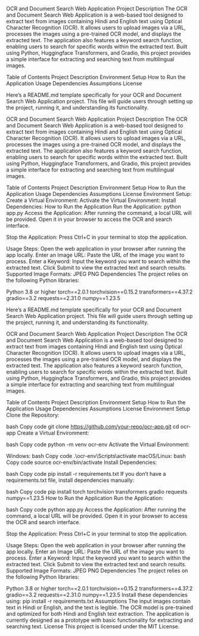 OCR and Document Search Web Application
Project Description
The OCR and Document Search Web Application is a web-based tool designed to extract text from images containing Hindi and English text using Optical Character Recognition (OCR). It allows users to upload images via a URL, processes the images using a pre-trained OCR model, and displays the extracted text. The application also features a keyword search function, enabling users to search for specific words within the extracted text. Built using Python, Huggingface Transformers, and Gradio, this project provides a simple interface for extracting and searching text from multilingual images.

Table of Contents
Project Description
Environment Setup
How to Run the Application
Usage
Dependencies
Assumptions
License

Here’s a README.md template specifically for your OCR and Document Search Web Application project. This file will guide users through setting up the project, running it, and understanding its functionality.

OCR and Document Search Web Application
Project Description
The OCR and Document Search Web Application is a web-based tool designed to extract text from images containing Hindi and English text using Optical Character Recognition (OCR). It allows users to upload images via a URL, processes the images using a pre-trained OCR model, and displays the extracted text. The application also features a keyword search function, enabling users to search for specific words within the extracted text. Built using Python, Huggingface Transformers, and Gradio, this project provides a simple interface for extracting and searching text from multilingual images.

Table of Contents
Project Description
Environment Setup
How to Run the Application
Usage
Dependencies
Assumptions
License
Environment Setup:
Create a Virtual Environment:
Activate the Virtual Environment:
Install Dependencies:
How to Run the Application
Run the Application:
python app.py
Access the Application: After running the command, a local URL will be provided. Open it in your browser to access the OCR and search interface.

Stop the Application: Press Ctrl+C in your terminal to stop the application.

Usage
Steps:
Open the web application in your browser after running the app locally.
Enter an Image URL: Paste the URL of the image you want to process.
Enter a Keyword: Input the keyword you want to search within the extracted text.
Click Submit to view the extracted text and search results.
Supported Image Formats:
JPEG
PNG
Dependencies
The project relies on the following Python libraries:

Python 3.8 or higher
torch==2.0.1
torchvision==0.15.2
transformers==4.37.2
gradio==3.2
requests==2.31.0
numpy==1.23.5

Here’s a README.md template specifically for your OCR and Document Search Web Application project. This file will guide users through setting up the project, running it, and understanding its functionality.

OCR and Document Search Web Application
Project Description
The OCR and Document Search Web Application is a web-based tool designed to extract text from images containing Hindi and English text using Optical Character Recognition (OCR). It allows users to upload images via a URL, processes the images using a pre-trained OCR model, and displays the extracted text. The application also features a keyword search function, enabling users to search for specific words within the extracted text. Built using Python, Huggingface Transformers, and Gradio, this project provides a simple interface for extracting and searching text from multilingual images.

Table of Contents
Project Description
Environment Setup
How to Run the Application
Usage
Dependencies
Assumptions
License
Environment Setup
Clone the Repository:

bash
Copy code
git clone https://github.com/your-repo/ocr-app.git
cd ocr-app
Create a Virtual Environment:

bash
Copy code
python -m venv ocr-env
Activate the Virtual Environment:

Windows:
bash
Copy code
.\ocr-env\Scripts\activate
macOS/Linux:
bash
Copy code
source ocr-env/bin/activate
Install Dependencies:

bash
Copy code
pip install -r requirements.txt
If you don’t have a requirements.txt file, install dependencies manually:

bash
Copy code
pip install torch torchvision transformers gradio requests numpy==1.23.5
How to Run the Application
Run the Application:

bash
Copy code
python app.py
Access the Application: After running the command, a local URL will be provided. Open it in your browser to access the OCR and search interface.

Stop the Application: Press Ctrl+C in your terminal to stop the application.

Usage
Steps:
Open the web application in your browser after running the app locally.
Enter an Image URL: Paste the URL of the image you want to process.
Enter a Keyword: Input the keyword you want to search within the extracted text.
Click Submit to view the extracted text and search results.
Supported Image Formats:
JPEG
PNG
Dependencies
The project relies on the following Python libraries:

Python 3.8 or higher
torch==2.0.1
torchvision==0.15.2
transformers==4.37.2
gradio==3.2
requests==2.31.0
numpy==1.23.5
Install these dependencies using:
pip install -r requirements.txt
Assumptions
The input images contain text in Hindi or English, and the text is legible.
The OCR model is pre-trained and optimized for both Hindi and English text extraction.
The application is currently designed as a prototype with basic functionality for extracting and searching text.
License
This project is licensed under the MIT License.
